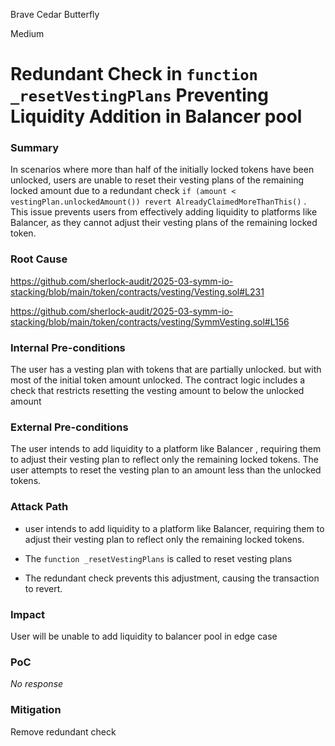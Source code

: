 Brave Cedar Butterfly

Medium

# Redundant Check in `function _resetVestingPlans` Preventing Liquidity Addition in Balancer pool

### Summary

In scenarios where more than half of the initially locked tokens have been unlocked, users are unable to reset their vesting plans of the remaining locked amount due to a redundant check  `if (amount < vestingPlan.unlockedAmount()) revert AlreadyClaimedMoreThanThis()` . This issue prevents users from effectively adding liquidity to platforms like Balancer, as they cannot adjust their vesting plans of the remaining locked token.

### Root Cause

https://github.com/sherlock-audit/2025-03-symm-io-stacking/blob/main/token/contracts/vesting/Vesting.sol#L231

https://github.com/sherlock-audit/2025-03-symm-io-stacking/blob/main/token/contracts/vesting/SymmVesting.sol#L156

### Internal Pre-conditions

The user has a vesting plan with tokens that are partially unlocked. but with most of the initial token amount unlocked.
The contract logic includes a check that restricts resetting the vesting amount to below the unlocked amount

### External Pre-conditions

The user intends to add liquidity to a platform like Balancer , requiring them to adjust their vesting plan to reflect only the remaining locked tokens.
The user attempts to reset the vesting plan to an amount less than the unlocked tokens.

### Attack Path

- user intends to add liquidity to a platform like Balancer, requiring them to adjust their vesting plan to reflect only the remaining locked tokens.

- The `function _resetVestingPlans` is called to reset vesting plans

- The redundant check prevents this adjustment, causing the transaction to revert.


### Impact

User will be unable to add liquidity to balancer pool in edge case

### PoC

_No response_

### Mitigation

Remove redundant check